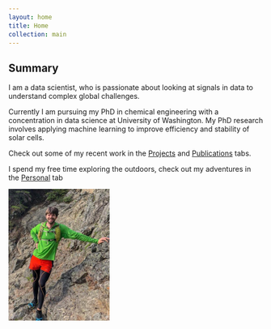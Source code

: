 ```yaml
---
layout: home
title: Home
collection: main
---
```


## Summary
I am a data scientist, who is passionate about looking at signals in data to understand
complex global challenges.

Currently I am pursuing my PhD in chemical engineering with a concentration in data science at
 University of Washington. My PhD research involves applying machine learning to improve efficiency and stability of solar cells.

Check out some of my recent work in the [Projects](projects.md) and
[Publications](publications.md) tabs.

I spend my free time exploring the outdoors, check out my adventures in the
[Personal](personal.md) tab

<img style="float: center;" width="200" height="260" src="photos/profile.jpg">